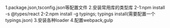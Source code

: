 1.package.json,tsconfig.json等配置文件
2.安装常用库的类型库
    2-1:npm install -s @types/react
    2-2:npm install -g typings;
        typings install(需要配置一个typings.json)
3.安装各种loader
4.配置webpack,gulp